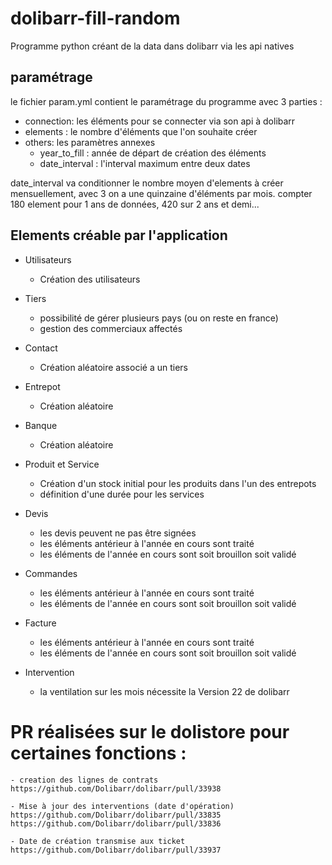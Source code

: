 # dolibarr-fill-random
Programme python créant de la data dans dolibarr via les api natives


## paramétrage 
le fichier param.yml contient le paramétrage du programme avec 3 parties :
- connection: les éléments pour se connecter via son api à dolibarr
- elements : le nombre d'éléments que l'on souhaite créer
- others: les paramètres annexes
  - year_to_fill : année de départ de création des éléments
  - date_interval : l'interval maximum entre deux dates

date_interval va conditionner le nombre moyen d'elements à créer mensuellement, avec 3 on a une quinzaine d'éléments par mois.
compter 180 element pour 1 ans de données, 420 sur 2 ans et demi...

## Elements créable par l'application

- Utilisateurs
    - Création des utilisateurs
- Tiers
    - possibilité de gérer plusieurs pays (ou on reste en france)
    - gestion des commerciaux affectés
- Contact 
    - Création aléatoire associé a un tiers 
- Entrepot
    - Création aléatoire
- Banque
    - Création aléatoire

- Produit et Service
    - Création d'un stock initial pour les produits dans l'un des entrepots
    - définition d'une durée pour les services

- Devis
    - les devis peuvent ne pas être signées
    - les éléments antérieur à l'année en cours sont traité
    - les éléments de l'année en cours sont soit brouillon soit validé
- Commandes
    - les éléments antérieur à l'année en cours sont traité
    - les éléments de l'année en cours sont soit brouillon soit validé
- Facture
    - les éléments antérieur à l'année en cours sont traité
    - les éléments de l'année en cours sont soit brouillon soit validé

- Intervention
    - la ventilation sur les mois nécessite la Version 22 de dolibarr


# PR réalisées sur le dolistore pour certaines fonctions :

    - creation des lignes de contrats
    https://github.com/Dolibarr/dolibarr/pull/33938

    - Mise à jour des interventions (date d'opération)
    https://github.com/Dolibarr/dolibarr/pull/33835
    https://github.com/Dolibarr/dolibarr/pull/33836

    - Date de création transmise aux ticket
    https://github.com/Dolibarr/dolibarr/pull/33937

